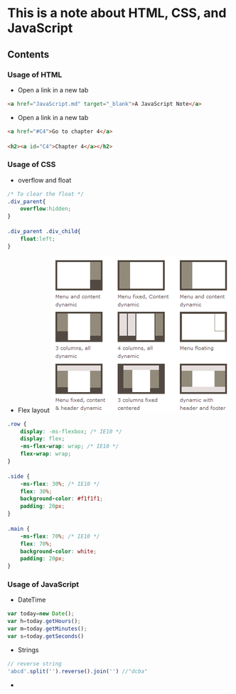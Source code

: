 # This is a note about HTML, CSS, and JavaScript

## Contents

### Usage of HTML
* Open a link in a new tab
```html
<a href="JavaScript.md" target="_blank">A JavaScript Note</a>
```
* Open a link in a new tab
```html
<a href="#C4">Go to chapter 4</a>

<h2><a id="C4">Chapter 4</a></h2>
```
### Usage of CSS
* overflow and float

```css
/* To clear the float */
.div_parent{
    overflow:hidden;
}

.div_parent .div_child{
    float:left;
}
```

* Flex layout
![Flex](images/flex.gif)
```css
.row {
    display: -ms-flexbox; /* IE10 */
    display: flex;
    -ms-flex-wrap: wrap; /* IE10 */
    flex-wrap: wrap;
}

.side {
    -ms-flex: 30%; /* IE10 */
    flex: 30%;
    background-color: #f1f1f1;
    padding: 20px;
}

.main {   
    -ms-flex: 70%; /* IE10 */
    flex: 70%;
    background-color: white;
    padding: 20px;
}
```

### Usage of JavaScript

* DateTime
```js
var today=new Date();
var h=today.getHours();
var m=today.getMinutes();
var s=today.getSeconds()
```

* Strings
```js
// reverse string
'abcd'.split('').reverse().join('') //"dcba"
```

* 

